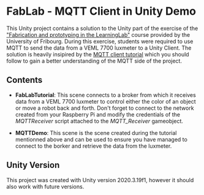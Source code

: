 # FabLab - MQTT Client in Unity Demo

This Unity project contains a solution to the Unity part of the exercise of the ["Fabrication and prototyping in the LearningLab"](https://www.unifr.ch/timetable/fr/detail-du-cours.html?show=109456) course provided by the University of Fribourg. During this exercise, students were required to use MQTT to send the data from a VEML 7700 luxmeter to a Unity Client. The solution is heavily insipired by the [MQTT client tutorial](https://workshops.cetools.org/codelabs/CASA0019-unity-mqtt/index.html) which you should follow to gain a better understanding of the MQTT side of the project. 

## Contents

* **FabLabTutorial**: This scene connects to a broker from which it receives data from a VEML 7700 luxmeter to control either the color of an object or move a robot back and forth. Don't forget to connect to the network created from your Raspberry Pi and modify the credentials of the *MQTTReceiver* script attached to the *MQTT_Receiver* gameobject. 

* **MQTTDemo**: This scene is the scene created during the tutorial mentionned above and can be used to ensure you have managed to connect to the borker and retrieve the data from the luxmeter. 

## Unity Version

This project was created with Unity version 2020.3.19f1, however it should also work with future versions.

